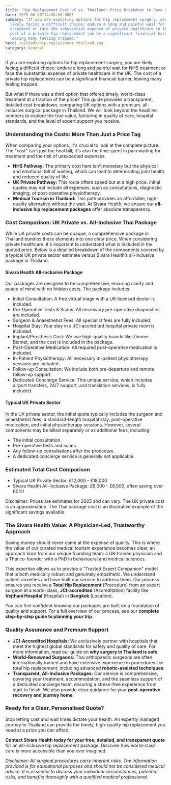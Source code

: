 ```yaml
---
title: "Hip Replacement Cost UK vs. Thailand: Price Breakdown to Save Over 60%"
date: 2025-06-06T14:00:00.000Z
summary: "If you are exploring options for hip replacement surgery, you’re
  likely facing a difficult choice: endure a long and painful wait for NHS
  treatment or face the substantial expense of private healthcare in the UK. The
  cost of a private hip replacement can be a significant financial barrier,
  leaving many feeling trapped."
hero: /uploads/hip-replacement-thailand.jpg
category: General
---
```

If you are exploring options for hip replacement surgery, you are likely facing a difficult choice: endure a long and painful wait for NHS treatment or face the substantial expense of private healthcare in the UK. The cost of a private hip replacement can be a significant financial barrier, leaving many feeling trapped.

But what if there was a third option that offered timely, world-class treatment at a fraction of the price? This guide provides a transparent, detailed cost breakdown, comparing UK options with a premium, all-inclusive surgical package in Thailand. We will look beyond the headline numbers to explore the true value, factoring in quality of care, hospital standards, and the level of expert support you receive.

### **Understanding the Costs: More Than Just a Price Tag**

When comparing your options, it's crucial to look at the complete picture. The "cost" isn't just the final bill; it's also the time spent in pain waiting for treatment and the risk of unexpected expenses.

* **NHS Pathway:** The primary cost here isn't monetary but the physical and emotional toll of waiting, which can lead to deteriorating joint health and reduced quality of life.
* **UK Private Pathway:** This route offers speed but at a high price. Initial quotes may not include all expenses, such as consultations, diagnostic imaging, or post-operative physiotherapy.
* **Medical Tourism in Thailand:** This path provides an affordable, high-quality alternative without the wait. At Sivara Health, we ensure our **all-inclusive hip replacement packages** offer absolute transparency.

### **Cost Comparison: UK Private vs. All-Inclusive Thai Package**

While UK private costs can be opaque, a comprehensive package in Thailand bundles these elements into one clear price. When considering private healthcare, it's important to understand what is included in the quoted price. Below is a detailed breakdown of the components covered by a typical UK private sector estimate versus Sivara Health’s all-inclusive package in Thailand.

#### Sivara Health All-Inclusive Package

Our packages are designed to be comprehensive, ensuring clarity and peace of mind with no hidden costs. The package includes:

* Initial Consultation: A free virtual triage with a UK-licensed doctor is included.
* Pre-Operative Tests & Scans: All necessary pre-operative diagnostics are included.
* Surgeon & Anaesthetist Fees: All specialist fees are fully included.
* Hospital Stay: Your stay in a JCI-accredited hospital private room is included.
* Implant/Prosthesis Cost: We use high-quality brands like Zimmer Biomet, and the cost is included in the package.
* Post-Operative Medication: All required post-operative medication is included.
* In-Patient Physiotherapy: All necessary in-patient physiotherapy sessions are included.
* Follow-up Consultation: We include both pre-departure and remote follow-up support.
* Dedicated Concierge Service: This unique service, which includes airport transfers, 24/7 support, and translation services, is fully included.

#### Typical UK Private Sector

In the UK private sector, the initial quote typically includes the surgeon and anaesthetist fees, a standard-length hospital stay, post-operative medication, and initial physiotherapy sessions. However, several components may be billed separately or as additional fees, including:

* The initial consultation.
* Pre-operative tests and scans.
* Any follow-up consultations after the procedure.
* A dedicated concierge service is generally not applicable.

### Estimated Total Cost Comparison

* Typical UK Private Sector: £12,000 - £18,000
* Sivara Health All-Inclusive Package: £6,000 - £8,500, often saving over 60%!

Disclaimer: Prices are estimates for 2025 and can vary. The UK private cost is an approximation. The Thai package cost is an illustrative example of the significant savings available.

### **The Sivara Health Value: A Physician-Led, Trustworthy Approach**

Saving money should never come at the expense of quality. This is where the value of our curated medical tourism experience becomes clear, an approach born from our unique founding team: a UK-trained physician and a Thai co-founder with a PhD in behavioural and medical sciences.

This expertise allows us to provide a "Trusted Expert Companion" model that is both medically robust and genuinely empathetic. We understand patient anxieties and have built our service to address them. Our process ensures you receive a **Total Hip Replacement** (Procedure) from an expert surgeon at a world-class, **JCI-accredited** (Accreditation) facility like **Vejthani Hospital** (Hospital) in **Bangkok** (Location).

You can feel confident knowing our packages are built on a foundation of quality and support. For a full overview of our process, see our **complete step-by-step guide to planning your trip**.

### **Quality Assurance and Premium Support**

* **JCI-Accredited Hospitals:** We exclusively partner with hospitals that meet the highest global standards for safety and quality of care. For more information, read our guide on **why surgery in Thailand is safe**.
* **World-Renowned Surgeons:** Thai orthopaedic surgeons are often internationally trained and have extensive experience in procedures like total hip replacement, including advanced **robotic-assisted techniques**.
* **Transparent, All-Inclusive Packages:** Our service is comprehensive, covering your treatment, accommodation, and the seamless support of a dedicated concierge team, ensuring a stress-free experience from start to finish. We also provide clear guidance for your **post-operative recovery and journey home**.

### **Ready for a Clear, Personalised Quote?**

Stop letting cost and wait times dictate your health. An expertly managed journey to Thailand can provide the timely, high-quality hip replacement you need at a price you can afford.

**Contact Sivara Health today for your free, detailed, and transparent quote** for an all-inclusive hip replacement package. Discover how world-class care is more accessible than you ever imagined.

*Disclaimer: All surgical procedures carry inherent risks. The information provided is for educational purposes and should not be considered medical advice. It is essential to discuss your individual circumstances, potential risks, and benefits thoroughly with a qualified medical professional.*
